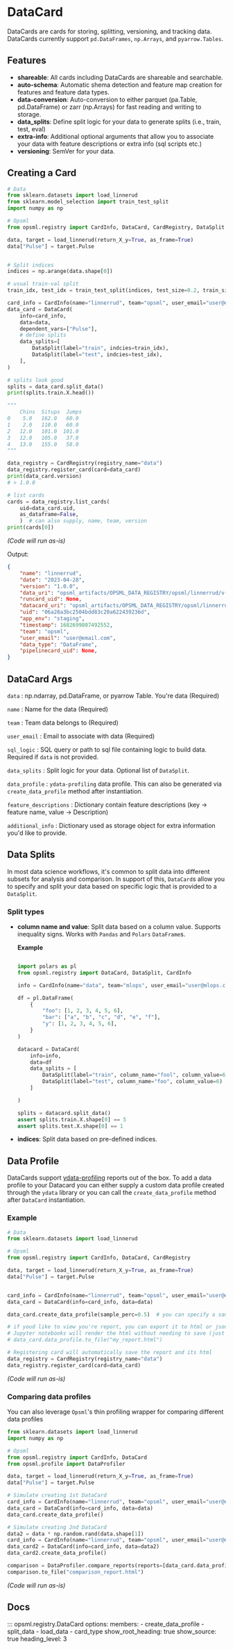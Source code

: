 # DataCard

DataCards are cards for storing, splitting, versioning, and tracking data. DataCards currently support `pd.DataFrames`, `np.Arrays`, and `pyarrow.Tables`.

## Features
- **shareable**: All cards including DataCards are shareable and searchable.
- **auto-schema**: Automatic shema detection and feature map creation for features and feature data types.
- **data-conversion**: Auto-conversion to either parquet (pa.Table, pd.DataFrame) or zarr (np.Arrays) for fast reading and writing to storage.
- **data_splits**: Define split logic for your data to generate splits (i.e., train, test, eval)
- **extra-info**: Additional optional arguments that allow you to associate your data with feature descriptions or extra info (sql scripts etc.)
- **versioning**: SemVer for your data.

## Creating a Card

```py
# Data
from sklearn.datasets import load_linnerud
from sklearn.model_selection import train_test_split
import numpy as np

# Opsml
from opsml.registry import CardInfo, DataCard, CardRegistry, DataSplit

data, target = load_linnerud(return_X_y=True, as_frame=True)
data["Pulse"] = target.Pulse


# Split indices
indices = np.arange(data.shape[0])

# usual train-val split
train_idx, test_idx = train_test_split(indices, test_size=0.2, train_size=None)

card_info = CardInfo(name="linnerrud", team="opsml", user_email="user@email.com")
data_card = DataCard(
    info=card_info,
    data=data,
    dependent_vars=["Pulse"],
    # define splits
    data_splits=[
        DataSplit(label="train", indcies=train_idx),
        DataSplit(label="test", indcies=test_idx),
    ],
)

# splits look good
splits = data_card.split_data()
print(splits.train.X.head())

"""   
    Chins  Situps  Jumps
0    5.0   162.0   60.0
1    2.0   110.0   60.0
2   12.0   101.0  101.0
3   12.0   105.0   37.0
4   13.0   155.0   58.0
"""

data_registry = CardRegistry(registry_name="data")
data_registry.register_card(card=data_card)
print(data_card.version)
# > 1.0.0

# list cards
cards = data_registry.list_cards(
    uid=data_card.uid, 
    as_dataframe=False,
    )  # can also supply, name, team, version
print(cards[0])

```
*(Code will run as-is)*

Output:

```json
{
    "name": "linnerrud",
    "date": "2023-04-28",
    "version": "1.0.0",
    "data_uri": "opsml_artifacts/OPSML_DATA_REGISTRY/opsml/linnerrud/v-1.0.0/linnerrud.parquet",
    "runcard_uid": None,
    "datacard_uri": "opsml_artifacts/OPSML_DATA_REGISTRY/opsml/linnerrud/v-1.0.0/datacard.joblib",
    "uid": "06a28a3bc2504bdd83c20a622439236d",
    "app_env": "staging",
    "timestamp": 1682699807492552,
    "team": "opsml",
    "user_email": "user@email.com",
    "data_type": "DataFrame",
    "pipelinecard_uid": None,
}
```


## DataCard Args

`data`
: np.ndarray, pd.DataFrame, or pyarrow Table. You're data (Required)

`name`
: Name for the data (Required)

`team`
: Team data belongs to (Required)

`user_email`
: Email to associate with data (Required)

`sql_logic`
: SQL query or path to sql file containing logic to build data. Required if `data` is not provided.

`data_splits`
: Split logic for your data. Optional list of `DataSplit`.

`data_profile`
: `ydata-profiling` data profile. This can also be generated via `create_data_profile` method after instantiation.

`feature_descriptions`
: Dictionary contain feature descriptions (key -> feature name, value -> Description)

`additional_info`
: Dictionary used as storage object for extra information you'd like to provide.

## Data Splits

In most data science workflows, it's common to split data into different subsets for analysis and comparison. In support of this, `DataCard`s allow you to specify and split your data based on specific logic that is provided to a `DataSplit`.

### Split types

- **column name and value**: Split data based on a column value. Supports inequality signs. Works with `Pandas` and `Polars` `DataFrame`s.

    **Example**

    ```python

    import polars as pl
    from opsml.registry import DataCard, DataSplit, CardInfo

    info = CardInfo(name="data", team="mlops", user_email="user@mlops.com")

    df = pl.DataFrame(
        {
            "foo": [1, 2, 3, 4, 5, 6],
            "bar": ["a", "b", "c", "d", "e", "f"],
            "y": [1, 2, 3, 4, 5, 6],
        }
    )

    datacard = DataCard(
        info=info,
        data=df
        data_splits = [
            DataSplit(label="train", column_name="fool", column_value=6, inequality="<"),
            DataSplit(label="test", column_name="foo", column_value=6)
        ]

    )

    splits = datacard.split_data()
    assert splits.train.X.shape[0] == 5
    assert splits.test.X.shape[0] == 1
    ```

- **indices**: Split data based on pre-defined indices.


## Data Profile

DataCards support [ydata-profiling](https://github.com/ydataai/ydata-profiling) reports out of the box. To add a data profile to your Datacard you can either supply a custom data profile created through the `ydata` library or you can call the `create_data_profile` method after `DataCard` instantiation.

### Example

```py
# Data
from sklearn.datasets import load_linnerud

# Opsml
from opsml.registry import CardInfo, DataCard, CardRegistry

data, target = load_linnerud(return_X_y=True, as_frame=True)
data["Pulse"] = target.Pulse


card_info = CardInfo(name="linnerrud", team="opsml", user_email="user@email.com")
data_card = DataCard(info=card_info, data=data)

data_card.create_data_profile(sample_perc=0.5)  # you can specify a sampling percentage between 0 and 1

# if youd like to view you're report, you can export it to html or json
# Jupyter notebooks will render the html without needing to save (just call data_card.data_profile)
# data_card.data_profile.to_file("my_report.html")

# Registering card will automatically save the report and its html
data_registry = CardRegistry(registry_name="data")
data_registry.register_card(card=data_card)
```
*(Code will run as-is)*

### Comparing data profiles

You can also leverage `Opsml`'s thin profiling wrapper for comparing different data profiles


```py
from sklearn.datasets import load_linnerud
import numpy as np

# Opsml
from opsml.registry import CardInfo, DataCard
from opsml.profile import DataProfiler

data, target = load_linnerud(return_X_y=True, as_frame=True)
data["Pulse"] = target.Pulse

# Simulate creating 1st DataCard
card_info = CardInfo(name="linnerrud", team="opsml", user_email="user@email.com")
data_card = DataCard(info=card_info, data=data)
data_card.create_data_profile()

# Simulate creating 2nd DataCard
data2 = data * np.random.rand(data.shape[1])
card_info = CardInfo(name="linnerrud", team="opsml", user_email="user@email.com")
data_card2 = DataCard(info=card_info, data=data2)
data_card2.create_data_profile()

comparison = DataProfiler.compare_reports(reports=[data_card.data_profile, data_card2.data_profile])
comparison.to_file("comparison_report.html")
```
*(Code will run as-is)*

## Docs

::: opsml.registry.DataCard
    options:
        members:
            - create_data_profile
            - split_data
            - load_data
            - card_type
        show_root_heading: true
        show_source: true
        heading_level: 3
